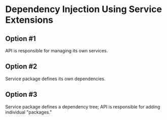 # Dependency Injection Using Service Extensions

## Option #1

API is responsible for managing its own services.

## Option #2

Service package defines its own dependencies. 

## Option #3

Service package defines a dependency tree; API is responsible for adding individual "packages." 